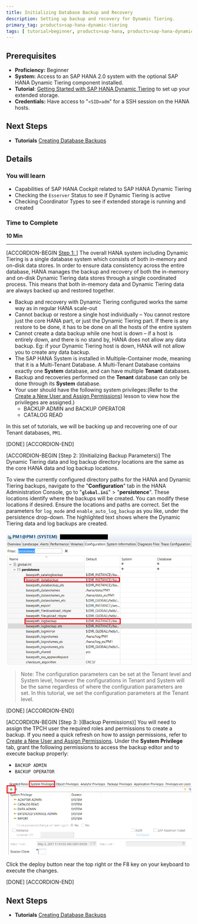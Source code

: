 ```yaml
---
title: Initializing Database Backup and Recovery
description: Setting up backup and recovery for Dynamic Tiering.
primary_tag: products>sap-hana-dynamic-tiering
tags: [ tutorial>beginner, products>sap-hana, products>sap-hana-dynamic-tiering, products>sap-hana-studio, topic>big-data, topic>sql ]
---
```


## Prerequisites
 - **Proficiency:** Beginner
 - **System:** Access to an SAP HANA 2.0 system with the optional SAP HANA Dynamic Tiering component installed.
 - **Tutorial**: [Getting Started with SAP HANA Dynamic Tiering](https://www.sap.com/developer/groups/dt-get-started.html) to set up your extended storage.
- **Credentials:** Have access to "`<SID>adm`" for a SSH session on the HANA hosts.

## Next Steps
 - **Tutorials** [Creating Database Backups](https://www.sap.com/developer/tutorials/dt-backup-recovery-part2.html)

## Details
### You will learn
  - Capabilities of SAP HANA Cockpit related to SAP HANA Dynamic Tiering
  - Checking the `Esserver` Status to see if Dynamic Tiering is active
  - Checking Coordinator Types to see if extended storage is running and created

### Time to Complete
 **10 Min**

 ---
[ACCORDION-BEGIN [Step 1: ](Introduction)]
The overall HANA system including Dynamic Tiering is a single database system which consists of both in-memory and on-disk data stores. In order to ensure data consistency across the entire database, HANA manages the backup and recovery of both the in-memory and on-disk Dynamic Tiering data stores through a single coordinated process. This means that both in-memory data and Dynamic Tiering data are always backed up and restored together.

- Backup and recovery with Dynamic Tiering configured works the same way as in regular HANA scale-out
- Cannot backup or restore a single host individually – You cannot restore just the core HANA part, or just the Dynamic Tiering part. If there is any restore to be done, it has to be done on all the hosts of the entire system
- Cannot create a data backup while one host is down – if a host is entirely down, and there is no stand by, HANA does not allow any data backup. Eg: if your Dynamic Tiering host is down, HANA will not allow you to create any data backup.
- The SAP HANA System is installed in Multiple-Container mode, meaning that it is a Multi-Tenant Database. A Multi-Tenant Database contains exactly one **System** database, and can have multiple **Tenant** databases.
- Backup and recoveries performed on the **Tenant** database can only be done through its **System** database.
- Your user should have the following system privileges:(Refer to the [Create a New User and Assign Permissions](https://www-qa.sap.com/developer/tutorials/dt-create-schema-load-data-part2.html)) lesson to view how the privileges are assigned.)
    - BACKUP ADMIN and BACKUP OPERATOR
    - CATALOG READ

In this set of tutorials, we will be backing up and recovering one of our Tenant databases, `PM1`.

[DONE]
[ACCORDION-END]

[ACCORDION-BEGIN [Step 2: ](Initializing Backup Parameters)]
The Dynamic Tiering data and log backup directory locations are the same as the core HANA data and log backup locations.

To view the currently configured directory paths for the HANA and Dynamic Tiering backups, navigate to the "**Configuration**" tab in the HANA Administration Console, go to "**`global.ini`**" > "**persistence**". These locations identify where the backups will be created. You can modify these locations if desired. Ensure the locations and paths are correct. Set the parameters for `log_mode` and `enable_auto_log_backup` as you like, under the persistence drop-down. The highlighted text shows where the Dynamic Tiering data and log backups are created.

![Backup Location](backup_location.png)

> Note: The configuration parameters can be set at the Tenant level and System level, however the configurations in Tenant and System will be the same regardless of where the configuration parameters are set. In this tutorial, we set the configuration parameters at the Tenant level.

[DONE]
[ACCORDION-END]


[ACCORDION-BEGIN [Step 3: ](Backup Permissions)]
You will need to assign the TPCH user the required roles and permissions to create a backup. If you need a quick refresh on how to assign permissions, refer to [Create a New User and Assign Permissions](https://www.sap.com/developer/tutorials/dt-create-schema-load-data-part2.html). Under the **System Privilege** tab, grant the following permissions to access the backup editor and to execute backup properly:

  - `BACKUP ADMIN`
  - `BACKUP OPERATOR`

![Add Permisions](permissions.png)

Click the deploy button near the top right or the F8 key on your keyboard to execute the changes.

[DONE]
[ACCORDION-END]


## Next Steps
 - **Tutorials** [Creating Database Backups](https://www.sap.com/developer/tutorials/dt-backup-recovery-part2.html)
